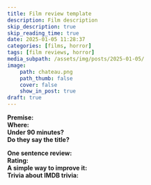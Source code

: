 ```yaml
---
title: Film review template
description: Film description
skip_description: true
skip_reading_time: true
date: 2025-01-05 11:28:37
categories: [films, horror]
tags: [film reviews, horror]
media_subpath: /assets/img/posts/2025-01-05/
image:
    path: chateau.png
    path_thumb: false
    cover: false
    show_in_post: true
draft: true
---
```

**Premise:** <br/>
**Where:** <br/>
**Under 90 minutes?** <br/>
**Do they say the title?**

**One sentence review:** <br/>
**Rating:** <br/>
**A simple way to improve it:** <br/>
**Trivia about IMDB trivia:** <br/>
